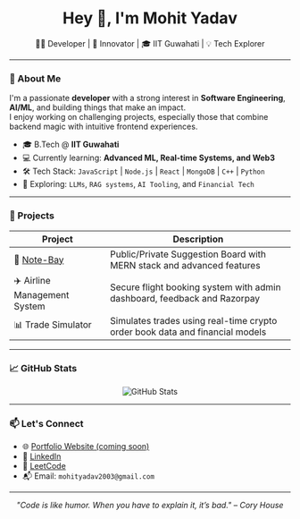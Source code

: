 <h1 align="center">Hey 👋, I'm Mohit Yadav</h1>
<p align="center">🧑‍💻 Developer | 🚀 Innovator | 🎓 IIT Guwahati | 💡 Tech Explorer</p>

---

### 🚀 About Me

I'm a passionate **developer** with a strong interest in **Software Engineering**, **AI/ML**, and building things that make an impact.  
I enjoy working on challenging projects, especially those that combine backend magic with intuitive frontend experiences.

- 🎓 B.Tech @ **IIT Guwahati**
- 💻 Currently learning: **Advanced ML, Real-time Systems, and Web3**
- 🛠️ Tech Stack: `JavaScript` | `Node.js` | `React` | `MongoDB` | `C++` | `Python`
- 🌱 Exploring: `LLMs`, `RAG systems`, `AI Tooling`, and `Financial Tech`

---

### 🔨 Projects

| Project | Description |
|--------|-------------|
| 🧠 [Note-Bay](https://github.com/mohityadav2003/Note-Bay) | Public/Private Suggestion Board with MERN stack and advanced features |
| ✈️ Airline Management System | Secure flight booking system with admin dashboard, feedback and Razorpay |
| 📊 Trade Simulator | Simulates trades using real-time crypto order book data and financial models |

---

### 📈 GitHub Stats

<p align="center">
  <img src="https://github-readme-stats.vercel.app/api?username=mohityadav2003&show_icons=true&theme=tokyonight" alt="GitHub Stats" />
</p>

---

### 📫 Let's Connect

- 🌐 [Portfolio Website (coming soon)]()
- 💼 [LinkedIn](https://linkedin.com/in/mohityadav2003)
- 🧠 [LeetCode](https://leetcode.com/mohityadav2003)
- 📬 Email: `mohityadav2003@gmail.com`

---

<p align="center">
  <em>"Code is like humor. When you have to explain it, it’s bad." – Cory House</em>
</p>
